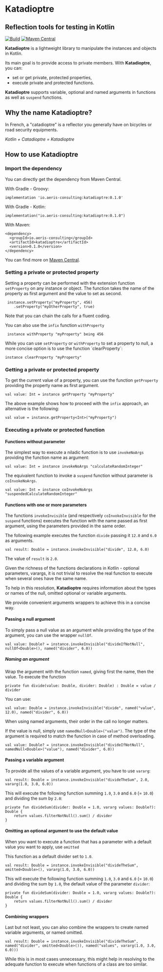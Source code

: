 # Katadioptre

## Reflection tools for testing in Kotlin

[![Build](https://github.com/aeris-consulting/katadioptre/actions/workflows/gradle-master.yml/badge.svg)](https://github.com/aeris-consulting/katadioptre/actions/workflows/gradle-master.yml)
[![Maven Central](https://img.shields.io/maven-central/v/io.aeris-consulting/katadioptre.svg?label=Maven%20Central)](https://search.maven.org/search?q=g:%22io.aeris-consulting%22%20AND%20a:%22katadioptre%22)

**Katadioptre** is a lightweight library to manipulate the instances and objects in Kotlin.

Its main goal is to provide access to private members. With **Katadioptre**, you can:

* set or get private, protected properties,
* execute private and protected functions.

**Katadioptre** supports variable, optional and named arguments in functions as well as `suspend` functions.

## Why the name Katadioptre?

In French, a "catadioptre" is a reflector you generally have on bicycles or road security equipments.

_Kotlin + Catadioptre = Katadioptre_

## How to use Katadioptre

### Import the dependency

You can directly get the dependency from Maven Central.

With Gradle - Groovy:
```
implementation 'io.aeris-consulting:katadioptre:0.1.0'
```
With Gradle - Kotlin:
```
implementation("io.aeris-consulting:katadioptre:0.1.0")
```

With Maven:
```
<dependency>
  <groupId>io.aeris-consulting</groupId>
  <artifactId>katadioptre</artifactId>
  <version>0.1.0</version>
</dependency>
```

You can find more on [Maven Central](https://search.maven.org/artifact/io.aeris-consulting/katadioptre).

### Setting a private or protected property

Setting a property can be performed with the extension function `setProperty` on any instance or object.
The function takes the name of the property as first argument and the value to set as second.
```
 instance.setProperty("myProperty", 456)
    .setProperty("myOtherProperty", true)
```
Note that you can chain the calls for a fluent coding.

You can also use the `infix` function `withProperty`
```
 instance withProperty "myProperty" being 456
```

While you can use `setProperty` or `withProperty` to set a property to null, a more concise option is to use the function
`clearProperty´:
```
instance clearProperty "myProperty"
```

### Getting a private or protected property

To get the current value of a property, you can use the function `getProperty` providing the property name as first argument.
```
val value: Int = instance getProperty "myProperty"
```
The above example shows how to proceed with the `infix` approach, an alternative is the following:
```
val value = instance.getProperty<Int>("myProperty")
```

### Executing a private or protected function

#### Functions without parameter
The simplest way to execute a niladic function is to use `invokeNoArgs` providing the function name as argument:

```
val value: Int = instance invokeNoArgs "calculateRandomInteger"
```

The equivalent function to invoke a `suspend` function without parameter is `coInvokeNoArgs`.

```
val value: Int = instance coInvokeNoArgs "suspendedCalculateRandomInteger"
```

#### Functions with one or more parameters

The functions `invokeInvisible` (and respectively `coInvokeInvisible` for the `suspend` functions) executes
the function with the name passed as first argument, using the parameters provided in the same order.

The following example executes the function `divide` passing it `12.0` and `6.0` as arguments.
```
val result: Double = instance.invokeInvisible("divide", 12.0, 6.0)
```
The value of `result` is `2.0`.

Given the richness of the functions declarations in Kotlin - optional parameters, varargs, it is not trivial to resolve the real function to execute when several ones have the same name.

To help in this resolution, **Katadioptre** requires information about the types or names of the null, omitted optional or variable arguments.

We provide convenient arguments wrappers to achieve this in a concise way.

#### Passing a null argument

To simply pass a null value as an argument while providing the type of the argument, you can use the wrapper `nullOf`.

```
val value: Double? = instance.invokeInvisible("divideIfNotNull", nullOf<Double>(), named("divider", 6.0))
```

##### Naming an argument
Wrap the argument with the function `named`, giving first the name, then the value.
To execute the function
```
private fun divide(value: Double, divider: Double) : Double = value / divider
```
You can use:
```
val value: Double = instance.invokeInvisible("divide", named("value", 12.0), named("divider", 6.0))
```
When using named arguments, their order in the call no longer matters.

If the value is null, simply use `namedNull<Double>("value")`. The type of the argument is required to match the function in case of method overloading.

```
val value: Double? = instance.invokeInvisible("divideIfNotNull", namedNull<Double>("value"), named("divider", 6.0))
```

#### Passing a variable argument

To provide all the values of a variable argument, you have to use `vararg`:
```
val result: Double = instance.invokeInvisible("divideTheSum", 2.0, vararg(1.0, 3.0, 6.0))
```
This will execute the following function summing `1.0`, `3.0` and `6.0` (= `10.0`) and dividing the sum by `2.0`:
```
private fun divideSum(divider: Double = 1.0, vararg values: Double?): Double {
    return values.filterNotNull().sum() / divider
}
```

#### Omitting an optional argument to use the default value

When you want to execute a function that has a parameter with a default value you want to apply, use `omitted`

This function as a default divider set to `1.0`.
```
val result: Double = instance.invokeInvisible("divideTheSum", omitted<Double>(), vararg(1.0, 3.0, 6.0))
```
This will execute the following function summing `1.0`, `3.0` and `6.0` (= `10.0`) and dividing the sum by `1.0`, the default value of 
the parameter `divider`:
```
private fun divideSum(divider: Double = 1.0, vararg values: Double?): Double {
    return values.filterNotNull().sum() / divider
}
```

#### Combining wrappers

Last but not least, you can also combine the wrappers to create named variable arguments, or named omitted.
```
val result: Double = instance.invokeInvisible("divideTheSum", named("divider", omitted<Double>()), named("values", vararg(1.0, 3.0, 6.0)))
```

While this is in most cases unnecessary, this might help in resolving to the adequate function to execute when functions of a class are too similar.

